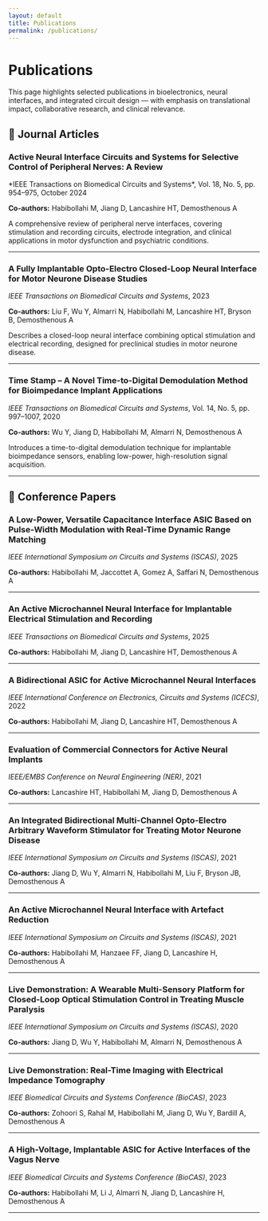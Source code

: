 ```yaml
---
layout: default
title: Publications
permalink: /publications/
---
```


# Publications

This page highlights selected publications in bioelectronics, neural interfaces, and integrated circuit design — with emphasis on translational impact, collaborative research, and clinical relevance.

## 🧠 Journal Articles

<h3>Active Neural Interface Circuits and Systems for Selective Control of Peripheral Nerves: A Review</h3>
*IEEE Transactions on Biomedical Circuits and Systems*, Vol. 18, No. 5, pp. 954–975, October 2024

**Co-authors:** Habibollahi M, Jiang D, Lancashire HT, Demosthenous A

A comprehensive review of peripheral nerve interfaces, covering stimulation and recording circuits, electrode integration, and clinical applications in motor dysfunction and psychiatric conditions.

---

### A Fully Implantable Opto-Electro Closed-Loop Neural Interface for Motor Neurone Disease Studies
*IEEE Transactions on Biomedical Circuits and Systems*, 2023

**Co-authors:** Liu F, Wu Y, Almarri N, Habibollahi M, Lancashire HT, Bryson B, Demosthenous A

Describes a closed-loop neural interface combining optical stimulation and electrical recording, designed for preclinical studies in motor neurone disease.

---

### Time Stamp – A Novel Time-to-Digital Demodulation Method for Bioimpedance Implant Applications
*IEEE Transactions on Biomedical Circuits and Systems*, Vol. 14, No. 5, pp. 997–1007, 2020

**Co-authors:** Wu Y, Jiang D, Habibollahi M, Almarri N, Demosthenous A

Introduces a time-to-digital demodulation technique for implantable bioimpedance sensors, enabling low-power, high-resolution signal acquisition.

---

## 🎤 Conference Papers

### A Low-Power, Versatile Capacitance Interface ASIC Based on Pulse-Width Modulation with Real-Time Dynamic Range Matching
*IEEE International Symposium on Circuits and Systems (ISCAS)*, 2025

**Co-authors:** Habibollahi M, Jaccottet A, Gomez A, Saffari N, Demosthenous A

---

### An Active Microchannel Neural Interface for Implantable Electrical Stimulation and Recording
*IEEE Transactions on Biomedical Circuits and Systems*, 2025

**Co-authors:** Habibollahi M, Jiang D, Lancashire HT, Demosthenous A

---

### A Bidirectional ASIC for Active Microchannel Neural Interfaces
*IEEE International Conference on Electronics, Circuits and Systems (ICECS)*, 2022

**Co-authors:** Habibollahi M, Jiang D, Lancashire HT, Demosthenous A

---

### Evaluation of Commercial Connectors for Active Neural Implants
*IEEE/EMBS Conference on Neural Engineering (NER)*, 2021

**Co-authors:** Lancashire HT, Habibollahi M, Jiang D, Demosthenous A

---

### An Integrated Bidirectional Multi-Channel Opto-Electro Arbitrary Waveform Stimulator for Treating Motor Neurone Disease
*IEEE International Symposium on Circuits and Systems (ISCAS)*, 2021

**Co-authors:** Jiang D, Wu Y, Almarri N, Habibollahi M, Liu F, Bryson JB, Demosthenous A

---

### An Active Microchannel Neural Interface with Artefact Reduction
*IEEE International Symposium on Circuits and Systems (ISCAS)*, 2021

**Co-authors:** Habibollahi M, Hanzaee FF, Jiang D, Lancashire H, Demosthenous A

---

### Live Demonstration: A Wearable Multi-Sensory Platform for Closed-Loop Optical Stimulation Control in Treating Muscle Paralysis
*IEEE International Symposium on Circuits and Systems (ISCAS)*, 2020

**Co-authors:** Jiang D, Wu Y, Habibollahi M, Almarri N, Demosthenous A

---

### Live Demonstration: Real-Time Imaging with Electrical Impedance Tomography
*IEEE Biomedical Circuits and Systems Conference (BioCAS)*, 2023

**Co-authors:** Zohoori S, Rahal M, Habibollahi M, Jiang D, Wu Y, Bardill A, Demosthenous A

---

### A High-Voltage, Implantable ASIC for Active Interfaces of the Vagus Nerve
*IEEE Biomedical Circuits and Systems Conference (BioCAS)*, 2023

**Co-authors:** Habibollahi M, Li J, Almarri N, Jiang D, Lancashire H, Demosthenous A

---
